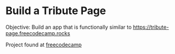 # Build a Tribute Page
Objective: Build an app that is functionally similar to https://tribute-page.freecodecamp.rocks

Project found at [freecodecamp](https://www.freecodecamp.org/learn/2022/responsive-web-design/build-a-tribute-page-project/build-a-tribute-page)